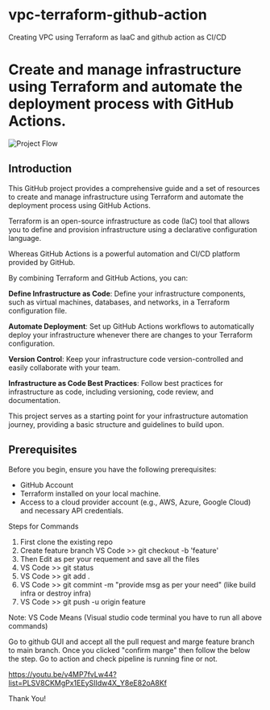 # vpc-terraform-github-action
Creating VPC using Terraform as IaaC and github action as CI/CD

# Create and manage infrastructure using Terraform and automate the deployment process with GitHub Actions.

![Project Flow](https://github.com/gauri17-pro/vpc-terraform-github-actions/assets/60473255/0e09102c-2949-4576-be43-39900a2c1a95)
 
 ## Introduction 
 This GitHub project provides a comprehensive guide and a set of resources to create and manage infrastructure using Terraform and automate the deployment process using GitHub Actions. 
 
 Terraform is an open-source infrastructure as code (IaC) tool that allows you to define and provision infrastructure using a declarative configuration language. 
 
 Whereas GitHub Actions is a powerful automation and CI/CD platform provided by GitHub.

 
By combining Terraform and GitHub Actions, you can:

**Define Infrastructure as Code**: Define your infrastructure components, such as virtual machines, databases, and networks, in a Terraform configuration file.

**Automate Deployment**: Set up GitHub Actions workflows to automatically deploy your infrastructure whenever there are changes to your Terraform configuration.

**Version Control**: Keep your infrastructure code version-controlled and easily collaborate with your team.

**Infrastructure as Code Best Practices**: Follow best practices for infrastructure as code, including versioning, code review, and documentation.

This project serves as a starting point for your infrastructure automation journey, providing a basic structure and guidelines to build upon.

## Prerequisites
Before you begin, ensure you have the following prerequisites:

* GitHub Account
* Terraform installed on your local machine.
* Access to a cloud provider account (e.g., AWS, Azure, Google Cloud) and necessary API credentials.

Steps for Commands
1) First clone the existing repo
2) Create feature branch VS Code >> git checkout -b 'feature'
3) Then Edit as per your requement and save all the files
4) VS Code >> git status
5) VS Code >> git add .
6) VS Code >> git commint -m "provide msg as per your need" (like build infra or destroy infra)
7) VS Code >> git push -u origin feature

Note: VS Code Means (Visual studio code terminal you have to run all above commands)

Go to github GUI and accept all the pull request and marge feature branch to main branch. Once you clicked "confirm marge" then follow the below the step. 
Go to action and check pipeline is running fine or not.

https://youtu.be/v4MP7fvLw44?list=PLSV8CKMgPx1EEySIIdw4X_Y8eE82oA8Kf

Thank You!

